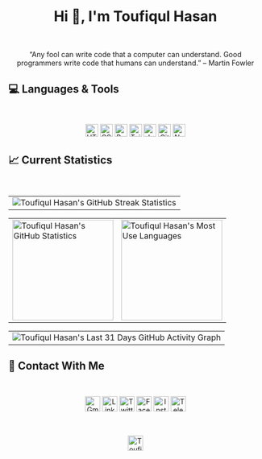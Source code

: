 <h1 align="center">Hi 👋, I'm Toufiqul Hasan</h1>

<br>

<P align="center">“Any fool can write code that a computer can understand. Good programmers write code that humans can understand.” – Martin Fowler</p>

## :computer: Languages & Tools

<br>

<p align="center">
  <img height="25" src="https://img.shields.io/badge/HTML5-E34F26?style=for-the-badge&logo=html5&logoColor=white" alt="HTML5"> <img height="25" src="https://img.shields.io/badge/CSS3-1572B6?style=for-the-badge&logo=css3&logoColor=white" alt="CSS3"> <img height="25" src="https://img.shields.io/badge/Bootstrap-563D7C?style=for-the-badge&logo=bootstrap&logoColor=white" alt="Bootstrap"> <img height="25" src="https://img.shields.io/badge/Tailwind_CSS-38B2AC?style=for-the-badge&logo=tailwind-css&logoColor=white" alt="Tailwind CSS"> <img height="25" src="https://img.shields.io/badge/JavaScript-F7DF1E?style=for-the-badge&logo=javascript&logoColor=black" alt="Javascript"> <img height="25" src="https://img.shields.io/badge/GitHub-100000?style=for-the-badge&logo=github&logoColor=white" alt="GitHub"> <img height="25" src="https://img.shields.io/badge/Netlify-00C7B7?style=for-the-badge&logo=netlify&logoColor=white" alt="Netlify">
</p>

## :chart_with_upwards_trend: Current Statistics

<br>

<table width="100%" align="center">
  <tr>
    <td>
      <img src="https://github-readme-streak-stats.herokuapp.com?user=toufiqul-hasan&hide_border=true&date_format=j%20M%5B%20Y%5D" alt="Toufiqul Hasan's GitHub Streak Statistics">
    </td>
  </tr>
</table>
<table width="100%" align="center">
  <tr>
    <td>
      <img height="200em" src="https://github-readme-stats.vercel.app/api?username=toufiqul-hasan&show_icons=true&hide_border=true&count_private=true" alt="Toufiqul Hasan's GitHub Statistics">
    </td>
    <td>
      <img height="200em" src="https://github-readme-stats.vercel.app/api/top-langs/?username=toufiqul-hasan&show_icons=true&hide_border=true&layout=compact&langs_count=8" alt="Toufiqul Hasan's Most Use Languages">
    </td>
  </tr>
</table>
<table width="100%" align="center">
  <tr>
    <td>
      <img src="https://activity-graph.herokuapp.com/graph?username=toufiqul-hasan&hide_border=true&custom_title=Last%2031%20Days%20GitHub%20Activity%20Graph&theme=github-light" alt="Toufiqul Hasan's Last 31 Days GitHub Activity Graph">
    </td>
  </tr>
<table>

## :iphone: Contact With Me

<br>

<p align="center">
  <a href="mailto: toufiqul.shihab@gmail.com"><img height="30" src="https://img.shields.io/badge/Gmail-D14836?style=for-the-badge&logo=gmail&logoColor=white" alt="Gmail"></a> <a href="https://www.linkedin.com/in/toufiqul-hasan/"><img height="30" src="https://img.shields.io/badge/LinkedIn-0077B5?style=for-the-badge&logo=linkedin&logoColor=white" alt="LinkedIn"></a> <a href="https://twitter.com/toufiqul_hasan/"><img height="30" src="https://img.shields.io/badge/Twitter-1DA1F2?style=for-the-badge&logo=twitter&logoColor=white" alt="Twitter"></a> <a href="https://www.facebook.com/t.h.shihab/"><img height="30" src="https://img.shields.io/badge/Facebook-1877F2?style=for-the-badge&logo=facebook&logoColor=white" alt="Facebook"></a> <a href="https://www.instagram.com/_bahihs_/"><img height="30" src="https://img.shields.io/badge/Instagram-E4405F?style=for-the-badge&logo=instagram&logoColor=white" alt="Instagram"></a> <a href="https://t.me/toufiqul_hasan/"><img height="30" src="https://img.shields.io/badge/Telegram-2CA5E0?style=for-the-badge&logo=telegram&logoColor=white" alt="Telegram"></a>
</p>

<br>

<p align="center">
  <img height="30" src="https://komarev.com/ghpvc/?username=toufiqul-hasan&style=for-the-badge&color=lightgrey" alt="Toufiqul Hasan's GitHub Profile Views Counter">
</p>

<!-- Icons: https://dev.to/envoy_/150-badges-for-github-pnk -->